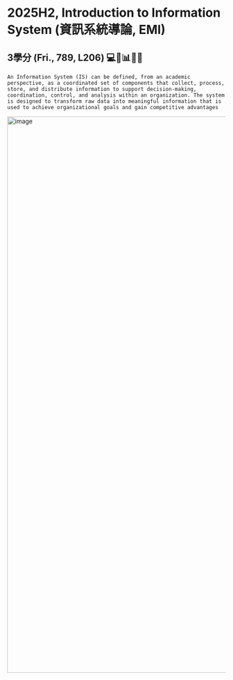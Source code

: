 # 2025H2, Introduction to Information System (資訊系統導論, EMI)

## 3學分 (Fri., 789, L206) 💻🧠📊🌐🔐

```
An Information System (IS) can be defined, from an academic perspective, as a coordinated set of components that collect, process, store, and distribute information to support decision-making, coordination, control, and analysis within an organization. The system is designed to transform raw data into meaningful information that is used to achieve organizational goals and gain competitive advantages
```

<img width="1920" height="1280" alt="image" src="https://github.com/user-attachments/assets/8ee0a79d-d4ff-49c3-92b2-e0d6e7cab2fc" />
